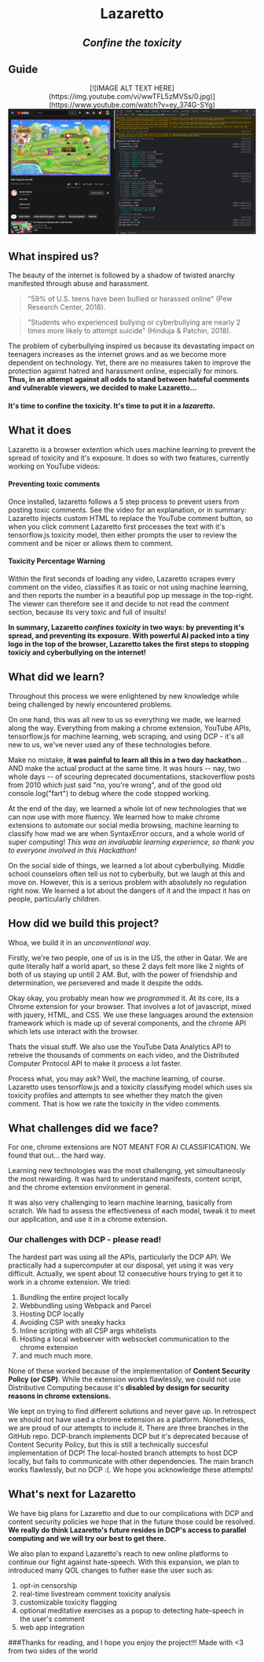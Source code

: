 # <p align="center">**Lazaretto**</p>
## <p align="center">*Confine the toxicity*</p>

## Guide
<div style="text-align:center">
[![IMAGE ALT TEXT HERE](https://img.youtube.com/vi/wwTFL5zMVSs/0.jpg)](https://www.youtube.com/watch?v=ey_374G-SYg)
</div>
<div style="text-align:center">
    <img src="images\P1.png" />
</div>

## What inspired us?

The beauty of the internet is followed by a shadow of twisted anarchy manifested through abuse and harassment.

> "59% of U.S. teens have been bullied or harassed online" (Pew Research Center, 2018).

> "Students who experienced bullying or cyberbullying are nearly 2 times more likely to attempt suicide" (Hinduja & Patchin, 2018).

The problem of cyberbullying inspired us because its devastating impact on teenagers increases as the internet grows and as we become more dependent on technology. Yet, there are no measures taken to improve the protection against hatred and harassment online, especially for minors. **Thus, in an attempt against all odds to stand between hateful comments and vulnerable viewers, we decided to make Lazaretto...**

#### It's time to confine the toxicity. It's time to put it in a *lazaretto*.

## What it does

Lazaretto is a browser extention which uses machine learning to prevent the spread of toxicity and it's exposure. It does so with two features, currently working on YouTube videos:

#### Preventing toxic comments
Once installed, lazaretto follows a 5 step process to prevent users from posting toxic comments. See the video for an explanation, or in summary: Lazaretto injects custom HTML to replace the YouTube comment button, so when you click comment Lazaretto first processes the text with it's tensorflow.js toxicity model, then either prompts the user to review the comment and be nicer or allows them to comment. 

#### Toxicity Percentage Warning
Within the first seconds of loading any video, Lazaretto scrapes every comment on the video, classifies it as toxic or not using machine learning, and then reports the number in a beautiful pop up message in the top-right. The viewer can therefore see it and decide to not read the comment section, because its very toxic and full of insults! 

**In summary, Lazaretto *confines toxicity* in two ways: by preventing it's spread, and preventing its exposure. With powerful AI packed into a tiny logo in the top of the browser, Lazaretto takes the first steps to stopping toxiciy and cyberbullying on the internet!**


## What did we learn?

Throughout this process we were enlightened by new knowledge while being challenged by newly encountered problems.

On one hand, this was all new to us so everything we made, we learned along the way. Everything from making a chrome extension, YouTube APIs, tensorflow.js for machine learning, web scraping, and using DCP - it's all new to us, we've never used any of these technologies before.

Make no mistake, **it was painful to learn all this in a two day hackathon**... AND make the actual product at the same time. It was hours -- nay, two whole days -- of scouring deprecated documentations, stackoverflow posts from 2010 which just said "no, you're wrong", and of the good old console.log("fart") to debug where the code stopped working.  

At the end of the day, we learned a whole lot of new technologies that we can now use with more fluency. We learned how to make chrome extensions to automate our social media browsing, machine learning to classify how mad we are when SyntaxError occurs, and a whole world of super computing! *This was an invaluable learning experience, so thank you to everyone involved in this Hackathon!*

On the social side of things, we learned a lot about cyberbullying. Middle school counselors often tell us not to cyberbully, but we laugh at this and move on. However, this is a serious problem with absolutely no regulation right now. We learned a lot about the dangers of it and the impact it has on people, particularly children.

## How did we build this project?

Whoa, we build it in an *unconventional way*.

Firstly, we're two people, one of us is in the US, the other in Qatar. We are quite literally half a world apart, so these 2 days felt more like 2 nights of both of us staying up untill 2 AM. But, with the power of friendship and determination, we persevered and made it despite the odds.

Okay okay, you probably mean how we *programmed* it. At its core, its a Chrome extension for your browser. That involves a lot of javascript, mixed with jquery, HTML, and CSS. We use these languages around the extension framework which is made up of several components, and the chrome API which lets use interact with the browser.

Thats the visual stuff. We also use the YouTube Data Analytics API to retreive the thousands of comments on each video, and the Distributed Computer Protocol API to make it process a lot faster.

Process what, you may ask? Well, the machine learning, of course.
Lazaretto uses tensorflow.js and a toxicity classifying model which uses six toxicity profiles and attempts to see whether they match the given comment. That is how we rate the toxicity in the video comments.

## What challenges did we face?

For one, chrome extensions are NOT MEANT FOR AI CLASSIFICATION. We found that out... the hard way.

Learning new technologies was the most challenging, yet simoultaneosly the most rewarding. It was hard to understand manifests, content script, and the chrome extension environment in general.

It was also very challenging to learn machine learning, basically from scratch. We had to assess the effectiveness of each model, tweak it to meet our application, and use it in a chrome extension.

### Our challenges with DCP - please read!
The hardest part was using all the APIs, particularly the DCP API. We practically had a supercomputer at our disposal, yet using it was very difficult. Actually, we spent about 12 consecutive hours trying to get it to work in a chrome extension. We tried:
1. Bundling the entire project locally
2. Webbundling using Webpack and Parcel
2. Hosting DCP locally
3. Avoiding CSP with sneaky hacks
4. Inline scripting with all CSP args whitelists
5. Hosting a local webserver with websocket communication to the chrome extension
6. and much much more.

None of these worked because of the implementation of **Content Security Policy (or CSP)**. While the extension works flawlessly, we could not use Distributive Computing because it's **disabled by design for security reasons in chrome extensions.**

We kept on trying to find different solutions and never gave up. In retrospect we should not have used a chrome extension as a platform. Nonetheless, we are proud of our attempts to include it. There are three branches in the GitHub repo. DCP-branch implements DCP but it's deprecated because of Content Security Policy, but this is still a technically succesful implementation of DCP! The local-hosted branch attempts to host DCP locally, but fails to communicate with other dependencies. The main branch works flawlessly, but no DCP :(. We hope you acknowledge these attempts!

## What's next for Lazaretto
We have big plans for Lazaretto and due to our complications with DCP and content security policies we hope that in the future those could be resolved. **We really do think Lazaretto's future resides in DCP's access to parallel computing and we will try our best to get there.** 

We also plan to expand Lazaretto's reach to new online platforms to continue our fight against hate-speech. With this expansion, we plan to introduced many QOL changes to futher ease the user such as: 
1. opt-in censorship
2. real-time livestream comment toxicity analysis
3. customizable toxicity flagging
4. optional meditative exercises as a popup to detecting hate-speech in the user's comment
5. web app integration 


###Thanks for reading, and I hope you enjoy the project!!! Made with <3 from two sides of the world
